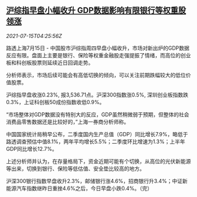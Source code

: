 <!--1626323462000-->
[沪综指早盘小幅收升 GDP数据影响有限银行等权重股领涨](https://cn.reuters.com/article/china-stock-morning-close-0715-thur-idCNKBS2EL0CZ)
------

<div><i>2021-07-15T04:25:56Z</i></div><p>路透上海7月15日 - 中国股市沪综指周四早盘小幅收升，市场对新出炉的GDP数据反应有限。盘面上主要是银行、保险等权重金融股走强提振了情绪，而高位的创业板和科创板股票则延续近日回调走势。</p><p>分析师表示，市场后续可能会有高低切换的倾向，可以关注前期跌幅较大的低位价值股票。</p><p>沪综指早盘收涨0.23%, 报3,536.71点。沪深300指数涨0.5%, 深圳创业板指数跌0.3%，上证科创板50成份指数收低0.9%。</p><p>“市场整体对GDP数据没有特别大的反应，GDP虽然稍微弱于预期，但整体的社会消费品零售数据还是比较好的，”上海一券商分析师称。</p><p>中国国家统计局稍早公布，二季度国内生产总值（GDP）同比增长7.9%，略低于路透调查预估中值8.1%，两年平均增长5.5%；二季度环比增速为1.3%；上半年GDP同比增长12.7%。</p><p>上述分析师并认为，在存量格局下，资金近期可能有个切换，从高位的光伏新能源等出来，切换到银行、保险等低估值、安全垫比较高的地方。</p><p>沪深300银行指数早盘收升2.3%，邮储银行涨4.6%，招商银行升3.4%；中证新能源汽车指数继昨日重挫4.6%之后，今日早盘小跌0.4%。（完）</p>
